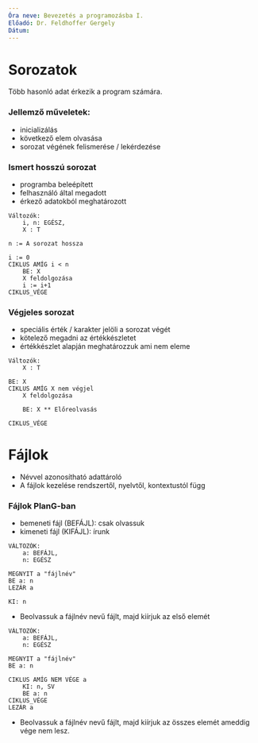 ```yaml
---
Óra neve: Bevezetés a programozásba I.
Előadó: Dr. Feldhoffer Gergely
Dátum:
---
```

# Sorozatok
Több hasonló adat érkezik a program számára.
### Jellemző műveletek:
- inicializálás
- következő elem olvasása
- sorozat végének felismerése / lekérdezése
### Ismert hosszú sorozat
- programba beleépített
- felhasználó által megadott
- érkező adatokból meghatározott
```Plang
Változók:
	i, n: EGÉSZ,
	X : T

n := A sorozat hossza

i := 0
CIKLUS AMÍG i < n
	BE: X
	X feldolgozása
	i := i+1
CIKLUS_VÉGE
```
### Végjeles sorozat
- speciális érték / karakter jelöli a sorozat végét
- kötelező megadni az értékkészletet
- értékkészlet alapján meghatározzuk ami nem eleme
```Plang
Változók:
	X : T

BE: X
CIKLUS AMÍG X nem végjel
	X feldolgozása

	BE: X ** Előreolvasás

CIKLUS_VÉGE
```
# Fájlok
- Névvel azonosítható adattároló
- A fájlok kezelése rendszertől, nyelvtől, kontextustól függ
### Fájlok PlanG-ban
- bemeneti fájl (BEFÁJL): csak olvassuk
- kimeneti fájl (KIFÁJL): írunk
```Plang
VÁLTOZÓK:
	a: BEFÁJL,
	n: EGÉSZ

MEGNYIT a "fájlnév"
BE a: n
LEZÁR a

KI: n
```
- Beolvassuk a fájlnév nevű fájlt, majd kiírjuk az első elemét
```Plang
VÁLTOZÓK:
	a: BEFÁJL,
	n: EGÉSZ

MEGNYIT a "fájlnév"
BE a: n

CIKLUS AMÍG NEM VÉGE a
	KI: n, SV
	BE a: n
CIKLUS_VÉGE
LEZÁR a
```
- Beolvassuk a fájlnév nevű fájlt, majd kiírjuk az összes elemét ameddig vége nem lesz.
